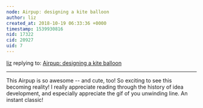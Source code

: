```yaml
---
node: Airpup: designing a kite balloon
author: liz
created_at: 2018-10-19 06:33:36 +0000
timestamp: 1539930816
nid: 17322
cid: 20927
uid: 7
---
```




[liz](../profile/liz) replying to: [Airpup: designing a kite balloon](../notes/mathew/10-18-2018/airpup-designing-a-kite-balloon)

----
This Airpup is so awesome -- and cute, too! So exciting to see this becoming reality! I really appreciate reading through the history of idea development, and especially appreciate the gif of you unwinding line. An instant classic!